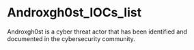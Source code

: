 # Androxgh0st_IOCs_list
Androxgh0st is a cyber threat actor that has been identified and documented in the cybersecurity community.
